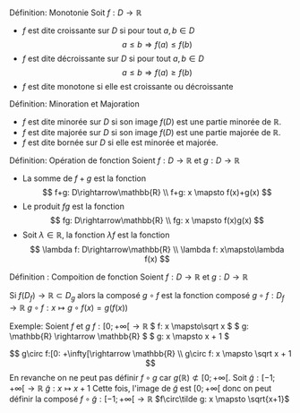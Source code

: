 Définition: Monotonie
Soit $f: D\rightarrow\mathbb{R}$
- $f$ est dite croissante sur $D$ si pour tout $a, b \in D$
$$a\leqslant b \Longrightarrow f(a) \leqslant f(b)$$
- $f$ est dite décroissante sur $D$ si pour tout $a, b \in D$
$$a\leqslant b \Longrightarrow f(a) \geqslant f(b)$$
- $f$ est dite monotone si elle est croissante ou décroissante

Définition: Minoration et Majoration
- $f$ est dite minorée sur $D$ si son image $f(D)$ est une partie minorée de $\mathbb{R}$.
- $f$ est dite majorée sur $D$ si son image $f(D)$ est une partie majorée de $\mathbb{R}$.
- $f$ est dite bornée sur $D$ si elle est minorée et majorée.

Définition: Opération de fonction
Soient $f:D \rightarrow\mathbb{R}$
et $g: D\rightarrow\mathbb{R}$
- La somme de $f+g$ est la fonction
$$
f+g: D\rightarrow\mathbb{R} \\
f+g: x \mapsto f(x)+g(x)
$$
- Le produit $fg$ est la fonction
$$
fg: D\rightarrow\mathbb{R} \\
fg: x \mapsto f(x)g(x)
$$
- Soit $\lambda\in\mathbb{R}$, la fonction $\lambda f$ est la fonction
$$
\lambda f: D\rightarrow\mathbb{R} \\
\lambda f: x\mapsto\lambda f(x)
$$

Définition : Compoition de fonction
Soient $f:D \rightarrow\mathbb{R}$
et $g: D\rightarrow\mathbb{R}$

Si $f(D_f) \rightarrow\mathbb{R}\subset D_g$ alors la composé $g\circ f$ est la fonction composé
$g\circ f: D_f \rightarrow \mathbb{R}$
$g\circ f: x \mapsto g\circ f(x) = g(f(x))$

Exemple: Soient $f$ et $g$ 
$f: [0; +\infty[\rightarrow\mathbb{R}$
$ f: x \mapsto\sqrt x $
$ g: \mathbb{R} \rightarrow \mathbb{R} $
$ g: x \mapsto x + 1 $

$$
g\circ f:[0: +\infty[\rightarrow \mathbb{R} \\
g\circ f: x \mapsto \sqrt x + 1
$$
En revanche on ne peut pas définir $f\circ g$ car $g(\mathbb{R}) \not\subset [0; +\infty[$.
Soit
$\tilde g: [-1; +\infty[ \rightarrow\mathbb{R}$
$\tilde g: x \mapsto x+1$
Cette fois, l'image de $\tilde g$ est $[0; +\infty[$ donc on peut définir la composé
$f\circ\tilde g: [-1; +\infty[\rightarrow \mathbb{R}$
$f\circ\tilde g: x \mapsto \sqrt{x+1}$